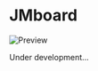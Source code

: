 # JMboard

![Preview](https://github.com/user-attachments/assets/8795822e-6950-4fe9-94bd-8a7f00608334)

Under development...


